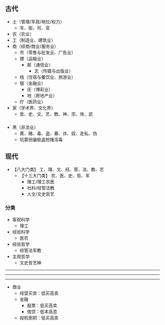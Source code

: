 ## 古代
- 士（管理/军政/地位/权力）
  - 军、衙、司、官
- 农（农业）
- 工（制造业、建筑业）
- 商（经商/商业/服务业）
  - 市（零售与批发业、广告业） 
  - 镖（运输业）
    - 邮（通信业）
      - 志（传媒与出版业）
  - 栈（住宿与餐饮业、旅游业）
  - 银（金融业）
    - 庄（博彩业）
    - 地（房地产业）
  - 疗（医药业）
- 家（学术界、文化界）
  - 哲、史、文、艺、教、神、宗、体、武
###
- 黑（非法业）
  - 黄、赌、毒、盗、暴、诈、奴、走私、伪
  - 坑蒙拐骗偷盗抢赌淫毒

## 现代
- 【八大门类】 工、理、文、经、管、法、教、艺
  - 【十三大门类】 农、医、史、哲、军
    - 理工/理工农医
    - 社科/经管法教
    - 人文/文史哲艺
### 分类
- 客观科学
    - 理工
- 经验科学
    - 医农
- 经验哲学
    - 经管法军教
- 主观哲学
    - 文史哲艺神

---
---
---
- 商业
  - 经营买卖：低买高卖
  - 金融
    - 股票：低买高卖
    - 借贷：低本高息
  - 投机倒把：低买高卖
